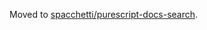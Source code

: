 Moved to [spacchetti/purescript-docs-search](https://github.com/spacchetti/purescript-docs-search).
